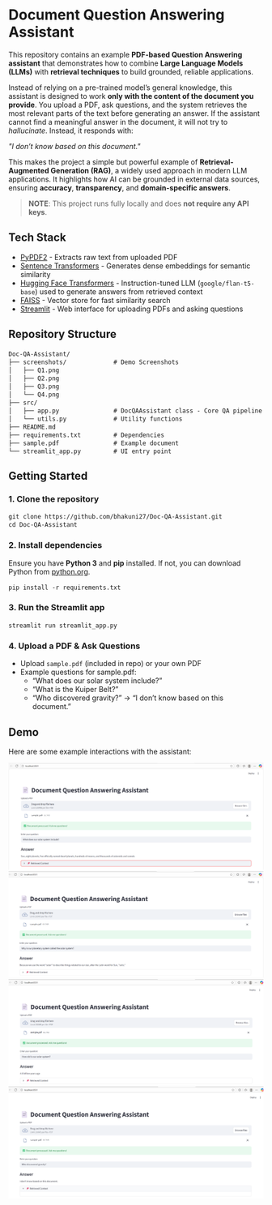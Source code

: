 # Document Question Answering Assistant

This repository contains an example **PDF-based Question Answering assistant** that demonstrates how to combine **Large Language Models (LLMs)** with **retrieval techniques** to build grounded, reliable applications.

Instead of relying on a pre-trained model’s general knowledge, this assistant is designed to work **only with the content of the document you provide**. You upload a PDF, ask questions, and the system retrieves the most relevant parts of the text before generating an answer. If the assistant cannot find a meaningful answer in the document, it will not try to *hallucinate*. Instead, it responds with:

*"I don’t know based on this document."* 

This makes the project a simple but powerful example of **Retrieval-Augmented Generation (RAG)**, a widely used approach in modern LLM applications. It highlights how AI can be grounded in external data sources, ensuring **accuracy**, **transparency**, and **domain-specific answers**.

> **NOTE**: This project runs fully locally and does **not require any API keys**.

## Tech Stack

- [PyPDF2](https://pypi.org/project/PyPDF2/) - Extracts raw text from uploaded PDF
- [Sentence Transformers](https://www.sbert.net/) - Generates dense embeddings for semantic similarity
- [Hugging Face Transformers](https://huggingface.co/google/flan-t5-base) - Instruction-tuned LLM (`google/flan-t5-base`) used to generate answers from retrieved context
- [FAISS](https://github.com/facebookresearch/faiss) - Vector store for fast similarity search
- [Streamlit](https://streamlit.io/) - Web interface for uploading PDFs and asking questions

## Repository Structure

```
Doc-QA-Assistant/
├── screenshots/             # Demo Screenshots
│   ├── Q1.png
│   ├── Q2.png
│   ├── Q3.png
│   └── Q4.png
├── src/
│   ├── app.py               # DocQAAssistant class - Core QA pipeline
│   └── utils.py             # Utility functions
├── README.md
├── requirements.txt         # Dependencies
├── sample.pdf               # Example document
└── streamlit_app.py         # UI entry point                
```

## Getting Started

### 1. Clone the repository

```
git clone https://github.com/bhakuni27/Doc-QA-Assistant.git
cd Doc-QA-Assistant
```

### 2. Install dependencies

Ensure you have **Python 3** and **pip** installed. If not, you can download Python from [python.org](https://www.python.org/).
```
pip install -r requirements.txt
```

### 3. Run the Streamlit app

```
streamlit run streamlit_app.py
```

### 4. Upload a PDF & Ask Questions

- Upload `sample.pdf` (included in repo) or your own PDF
- Example questions for sample.pdf:
    - “What does our solar system include?”
    - “What is the Kuiper Belt?”
    - “Who discovered gravity?” → “I don’t know based on this document.”

## Demo

Here are some example interactions with the assistant:

![Q1 Screenshot](screenshots/q1.png)
![Q2 Screenshot](screenshots/q2.png)
![Q3 Screenshot](screenshots/q3.png)
![Q4 Screenshot](screenshots/q4.png)
